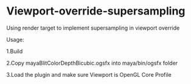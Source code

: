 # Viewport-override-supersampling
Using render target to implement supersampling in viewport override 

Usage:

1.Build

2.Copy mayaBlitColorDepthBicubic.ogsfx into maya/bin/ogsfx folder

3.Load the plugin and make sure Viewport is OpenGL Core Profile
